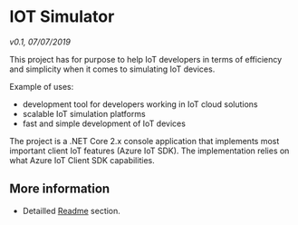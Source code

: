 # IOT Simulator
*v0.1, 07/07/2019*

This project has for purpose to help IoT developers in terms of efficiency and simplicity when it comes to simulating IoT devices.

Example of uses:
 - development tool for developers working in IoT cloud solutions
 - scalable IoT simulation platforms
 - fast and simple development of IoT devices

The project is a .NET Core 2.x console application that implements most important client IoT features (Azure IoT SDK). The implementation relies on what Azure IoT Client SDK capabilities.

## More information
- Detailled [Readme](./sources/IoT.Simulator2/IoT.Simulator2/docs/Readme.md) section.
